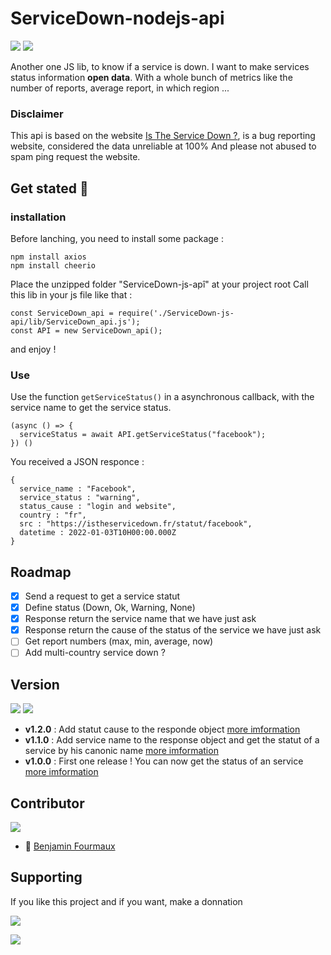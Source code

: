 # ServiceDown-nodejs-api
[![](https://badgen.net/badge/Node.JS/%3E%3D%2010.16.0/green)]()
[![](https://badgen.net/badge/Down/detector/red)]()

Another one JS lib, to know if a service is down.
I want to make services status information **open data**.
With a whole bunch of metrics like the number of reports, average report, in which region ...

### Disclaimer
This api is based on the website [Is The Service Down ?](https://istheservicedown.com/), is a bug reporting website, considered the data unreliable at 100%
And please not abused to spam ping request the website.

## Get stated :rocket:
### installation
Before lanching, you need to install some package :
```
npm install axios
npm install cheerio
```
Place the unzipped folder "ServiceDown-js-apî" at your project root
Call this lib in your js file like that :
```
const ServiceDown_api = require('./ServiceDown-js-api/lib/ServiceDown_api.js');
const API = new ServiceDown_api();
```
and enjoy !

### Use
Use the function ``getServiceStatus()`` in a asynchronous callback, with the service name to get the service status. 
```
(async () => {
  serviceStatus = await API.getServiceStatus("facebook");
}) ()
```
You received a JSON responce :
```
{
  service_name : "Facebook",
  service_status : "warning",
  status_cause : "login and website",
  country : "fr",
  src : "https://istheservicedown.fr/statut/facebook",
  datetime : 2022-01-03T10H00:00.000Z
}
```

## Roadmap
- [x] Send a request to get a service statut
- [x] Define status (Down, Ok, Warning, None)
- [x] Response return the service name that we have just ask
- [x] Response return the cause of the status of the service we have just ask 
- [ ] Get report numbers (max, min, average, now)
- [ ] Add multi-country service down ?

## Version
[![](https://badgen.net/github/tag/BenjaminFourmaux/ServiceDown-js-api?cache=600)](https://github.com/BenjaminFourmaux/ServiceDown-js-api/tags) [![](https://badgen.net/github/release/BenjaminFourmaux/ServiceDown-js-api?cache=600)](https://github.com/BenjaminFourmaux/ServiceDown-js-api/releases)

- **v1.2.0** : Add statut cause to the responde object [more imformation](CHANGELOG.md#one-v120)
- **v1.1.0** : Add service name to the response object and get the statut of a service by his canonic name [more imformation](CHANGELOG.md#one-v110)
- **v1.0.0** : First one release ! You can now get the status of an service [more imformation](CHANGELOG.md#one-v100)

## Contributor
[![](https://badgen.net/github/contributors/BenjaminFourmaux/ServiceDown-js-api)](https://github.com/BenjaminFourmaux/ServiceDown-js-api/graphs/contributors)
- :crown: [Benjamin Fourmaux](https://github.com/BenjaminFourmaux)

## Supporting
If you like this project and if you want, make a donnation

[![](https://img.shields.io/badge/PayPal-00457C?style=for-the-badge&logo=paypal&logoColor=white)]()




[![](http://ForTheBadge.com/images/badges/built-with-love.svg)]()
